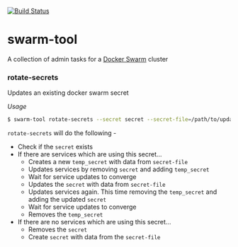[![Build Status](https://travis-ci.org/dtmistry/swarm-tool.svg?branch=master)](https://travis-ci.org/travis-ci/travis-web)
# swarm-tool

A collection of admin tasks for a [Docker Swarm](https://docs.docker.com/engine/swarm/) cluster

### rotate-secrets

Updates an existing docker swarm secret

*Usage*

```bash
$ swarm-tool rotate-secrets --secret secret --secret-file=/path/to/updated-secret-data
```
`rotate-secrets` will do the following -

* Check if the `secret` exists
* If there are services which are using this secret...
    * Creates a new `temp_secret` with data from `secret-file`
    * Updates services by removing `secret` and adding `temp_secret`
    * Wait for service updates to converge
    * Updates the `secret` with data from `secret-file`
    * Updates services again. This time removing the `temp_secret` and adding the updated `secret`
    * Wait for service updates to converge
    * Removes the `temp_secret`
* If there are no services which are using this secret...
    * Removes the `secret`
    * Create `secret` with data from the `secret-file`
